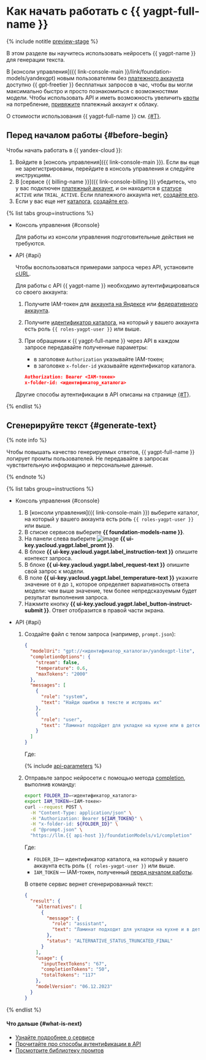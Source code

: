 # Как начать работать с {{ yagpt-full-name }}

{% include notitle [preview-stage](../../_includes/foundation-models/yandexgpt/preview.md) %}

В этом разделе вы научитесь использовать нейросеть {{ yagpt-name }} для генерации текста.

В [консоли управления]({{ link-console-main }}/link/foundation-models/yandexgpt) новым пользователям без [платежного аккаунта](../../billing/concepts/billing-account.md) доступно {{ gpt-freetier }} бесплатных запросов в час, чтобы вы могли максимально быстро и просто познакомиться с возможностями модели. Чтобы использовать API и иметь возможность увеличить [квоты](../concepts/limits.md) на потребление, [привяжите](../../billing/operations/pin-cloud.md) платежный аккаунт к облаку.

О стоимости использования {{ yagpt-full-name }} см. [{#T}](../pricing.md).

## Перед началом работы {#before-begin}

Чтобы начать работать в {{ yandex-cloud }}:

1. Войдите в [консоль управления]({{ link-console-main }}). Если вы еще не зарегистрированы, перейдите в консоль управления и следуйте инструкциям.
1. В [сервисе {{ billing-name }}]({{ link-console-billing }}) убедитесь, что у вас подключен [платежный аккаунт](../../billing/concepts/billing-account.md), и он находится в [статусе](../../billing/concepts/billing-account-statuses.md) `ACTIVE` или `TRIAL_ACTIVE`. Если платежного аккаунта нет, [создайте его](../../billing/quickstart/index.md#create_billing_account).
1. Если у вас еще нет [каталога](../../resource-manager/concepts/resources-hierarchy.md#folder), [создайте его](../../resource-manager/operations/folder/create.md).

{% list tabs group=instructions %}

- Консоль управления {#console}

  Для работы из консоли управления подготовительные действия не требуются.

- API {#api}

  Чтобы воспользоваться примерами запроса через API, установите [cURL](https://curl.haxx.se). 

  Для работы с API {{ yagpt-name }} необходимо аутентифицироваться со своего аккаунта:

  1. Получите IAM-токен для [аккаунта на Яндексе](../../iam/operations/iam-token/create.md) или [федеративного аккаунта](../../iam/operations/iam-token/create-for-federation.md).
  1. Получите [идентификатор каталога](../../resource-manager/operations/folder/get-id.md), на который у вашего аккаунта есть роль `{{ roles-yagpt-user }}` или выше.
  1. При обращении к {{ yagpt-full-name }} через API в каждом запросе передавайте полученные параметры:

     * в заголовке `Authorization` указывайте IAM-токен;
     * в заголовке `x-folder-id` указывайте идентификатор каталога.

     ```json
     Authorization: Bearer <IAM-токен> 
     x-folder-id: <идентификатор_каталога>
     ```

  Другие способы аутентификации в API описаны на странице [{#T}](../api-ref/authentication.md).

{% endlist %}

## Сгенерируйте текст {#generate-text}

{% note info %}

Чтобы повышать качество генерируемых ответов, {{ yagpt-full-name }} логирует промты пользователей. Не передавайте в запросах чувствительную информацию и персональные данные.

{% endnote %}

{% list tabs group=instructions %}

- Консоль управления {#console}

  1. В [консоли управления]({{ link-console-main }}) выберите каталог, на который у вашего аккаунта есть роль `{{ roles-yagpt-user }}` или выше.
  1. В списке сервисов выберите **{{ foundation-models-name }}**.
  1. На панели слева выберите ![image](../../_assets/console-icons/dice-3.svg) **{{ ui-key.yacloud.yagpt.label_promt }}**.
  1. В блоке **{{ ui-key.yacloud.yagpt.label_instruction-text }}** опишите контекст запроса.
  1. В блоке **{{ ui-key.yacloud.yagpt.label_request-text }}** опишите свой запрос к модели.
  1. В поле **{{ ui-key.yacloud.yagpt.label_temperature-text }}** укажите значение от `0` до `1`, которое определяет вариативность ответа модели: чем выше значение, тем более непредсказуемым будет результат выполнения запроса.
  1. Нажмите кнопку **{{ ui-key.yacloud.yagpt.label_button-instruct-submit }}**. Ответ отобразится в правой части экрана.

- API {#api}

  1. Создайте файл с телом запроса (например, `prompt.json`):

     ```json
     {
       "modelUri": "gpt://<идентификатор_каталога>/yandexgpt-lite",
       "completionOptions": {
         "stream": false,
         "temperature": 0.6,
         "maxTokens": "2000"
       },
       "messages": [
         {
           "role": "system",
           "text": "Найди ошибки в тексте и исправь их"
         },
         {
           "role": "user",
           "text": "Ламинат подойдет для укладке на кухне или в детской комнате – он не боиться влаги и механических повреждений благодаря защитному слою из облицованных меламиновых пленок толщиной 0,2 мм и обработанным воском замкам."
         }
       ]
     }
     ```

     Где:

     {% include [api-parameters](../../_includes/foundation-models/yandexgpt/api-parameters.md) %}

  1. Отправьте запрос нейросети с помощью метода [completion](../text-generation/api-ref/TextGeneration/completion.md), выполнив команду:

     ```bash
     export FOLDER_ID=<идентификатор_каталога>
     export IAM_TOKEN=<IAM-токен>
     curl --request POST \
       -H "Content-Type: application/json" \
       -H "Authorization: Bearer ${IAM_TOKEN}" \
       -H "x-folder-id: ${FOLDER_ID}" \
       -d "@prompt.json" \
       "https://llm.{{ api-host }}/foundationModels/v1/completion"
     ```

     Где:

     * `FOLDER_ID`— идентификатор каталога, на который у вашего аккаунта есть роль `{{ roles-yagpt-user }}` или выше.
     * `IAM_TOKEN` — IAM-токен, полученный [перед началом работы](#before-begin).

     В ответе сервис вернет сгенерированный текст:

     ```json
     {
       "result": {
         "alternatives": [
           {
             "message": {
               "role": "assistant",
               "text": "Ламинат подходит для укладки на кухне и в детской комнате. Он не боится влажности и механических повреждений, благодаря защитному слою, состоящему из меланиновых плёнок толщиной 0.2 мм, и обработанным воском замкам."
             },
             "status": "ALTERNATIVE_STATUS_TRUNCATED_FINAL"
           }
         ],
         "usage": {
           "inputTextTokens": "67",
           "completionTokens": "50",
           "totalTokens": "117"
         },
         "modelVersion": "06.12.2023"
       }
     }
     ```

{% endlist %}

#### Что дальше {#what-is-next}

* [Узнайте подробнее о сервисе](../concepts/index.md)
* [Прочитайте про способы аутентификации в API](../api-ref/authentication.md)
* [Посмотрите библиотеку промтов](../prompts/yandexgpt/index.md)